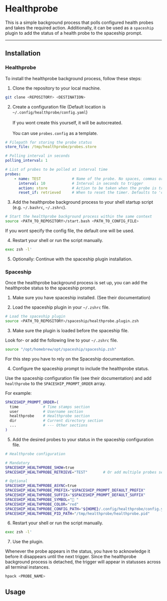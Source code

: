 # Healthprobe

This is a simple background process that polls configured health probes and takes the required action.
Additionally, it can be used as a `spaceship` plugin to add the status of a health probe to the spaceship prompt.

---

## Installation


### Healthprobe

To install the healthprobe background process, follow these steps:


1. Clone the repository to your local machine. 

```bash
git clone <REPOSITORY> <DESTINATION>
```

2. Create a configuration file (Default location is `~/.config/healthprobe/config.yaml`)<br></br>If you wont create this yourself, it will be autocreated.<br></br>You can use `probes.config` as a template.

```yaml
# Filepath for storing the probe status
store_file: /tmp/healthprobe/probes.store

# Polling interval in seconds
polling_interval: 1

# List of probes to be polled at interval time
probes:
    - name: TEST              # Name of the probe. No spaces, commas or semicolons allowed
      interval: 10            # Interval in seconds to trigger
      action: store           # Action to be taken when the probe is triggered. Current options: store, none
      reset_if: retrieved     # When to reset the timer. Defaults to 'continuously'. Current options: continuously, retrieved
```

3. Add the healthprobe background process to your shell startup script (e.g. `~/.bashrc`, `~/.zshrc`).

```bash
# Start the healthprobe background process within the same context
source <PATH_TO_REPOSITORY>/start.bash <PATH_TO_CONFIG_FILE>
```

If you wont specify the config file, the default one will be used.

4. Restart your shell or run the script manually.

```bash
exec zsh -l'
```

5. Optionally: Continue with the spaceship plugin installation.


### Spaceship

Once the healthprobe background process is set up, you can add the healthprobe status to the spaceship prompt.

1. Make sure you have spaceship installed. (See their documentation)

2. Load the spaceship plugin in your `~/.zshrc` file.

```bash
# Load the spaceship plugin
source <PATH_TO_REPOSITORY>/spaceship/healthprobe.plugin.zsh
```

3. Make sure the plugin is loaded before the spaceship file.

Look for- or add the following line to your `~/.zshrc` file.

```bash
source "/opt/homebrew/opt/spaceship/spaceship.zsh"
```

For this step you have to rely on the Spaceship documentation.

4. Configure the spaceship prompt to include the healthprobe status.

Use the spaceship configuration file (see their documentation) and add `healthprobe` to the `SPACESHIP_PROMPT_ORDER` array.

For example:

```bash
SPACESHIP_PROMPT_ORDER=(
  time           # Time stamps section
  user           # Username section
  healthprobe    # Healthprobe section
  dir            # Current directory section
  ...            # --- Other sections
)
```

5. Add the desired probes to your status in the spaceship configuration file.

```bash
# Healthprobe configuration

# Mandatory
SPACESHIP_HEALTHPROBE_SHOW=true             
SPACESHIP_HEALTHPROBE_RETRIEVE="TEST"       # Or add multiple probes separated by a comma

# Optional
SPACESHIP_HEALTHPROBE_ASYNC=true
SPACESHIP_HEALTHPROBE_PREFIX="$SPACESHIP_PROMPT_DEFAULT_PREFIX"
SPACESHIP_HEALTHPROBE_SUFFIX="$SPACESHIP_PROMPT_DEFAULT_SUFFIX"
SPACESHIP_HEALTHPROBE_SYMBOL="🔴 "
SPACESHIP_HEALTHPROBE_COLOR="red"
SPACESHIP_HEALTHPROBE_CONFIG_PATH="${HOME}/.config/healthprobe/config.yaml"
SPACESHIP_HEALTHPROBE_PID_PATH="/tmp/healthprobe/healthprobe.pid"
```

6. Restart your shell or run the script manually.

```bash
exec zsh -l'
```

7. Use the plugin.

Whenever the probe appears in the status, you have to acknowledge it before it disappears until the next trigger.
Since the healthprobe background process is detached, the trigger will appear in statusses across all terminal instances.

```bash
hpack <PROBE_NAME>
```


## Usage

